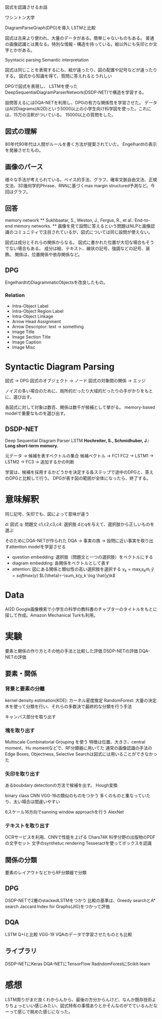 図式を認識させるお話

ワシントン大学

DiagramParseGraph(DPG)を導入
LSTMと比較

図式は古来より使われ、大量のデータがある。簡単じゃないものもある。
普通の画像認識とは異なる。特別な情報・構造を持っている。絵以外にも矢印とか文字とかがある。

Syyntacic parsing
Semantic interpretation

図式は同じことを表現するにも、絵が違ったり、図の配置や記号などが違ったりする。
図式から知識を得て、質問に答えれるとうれしい

DPGで図式を表現し、
LSTMを使ったDeepSequentialDiagramParserNetwork(DSDP-NET)で構造を学習する。

設問答えるにはDQA-NETを利用し、DPGの有力な関係性を学習させた。
データはAI2Diagrams(AI2D)という5000以上の小学生向け科学図を使った。これには、15万の注釈がついている。
15000以上の質問をした。

## 図式の理解
80年代90年代は人間がルールを書く方法が提案されていた。
Engelhardtの表示を発展させたもの。
## 画像のパース
様々な手法が考えられている。ベイス的手法、グラフ、確率文脈自由文法、正規文法、3D幾何学的Phrase、RNNに基づくmax margin structured予測など。今回はグラフ。
## 回答
memory network
** Sukhbaatar, S., Weston, J., Fergus, R., et al.: End-to-end memory networks. **
画像を見て設問に答えるという問題はNLPと画像認識のコミュニティで注目されているが、図式については同じ設問が使えない。

図式は成分とそれらの関係からなる。
図式に書かれた位置が大切な場合もそうでない場合もある。
成分は絵、テキスト、線状の記号、強調などの記号、装飾。
関係は、位置関係や依存関係など。

## DPG
EngelhardtのDiagrammaticObjectsを改良したもの。

### Relation
* Intra-Object Label
* Intra-Object Region Label
* Intra-Object Linkage
* Arrow Head Assignment
* Arrow Descriptor: text -> something
* Image Title
* Image Section Title
* Image Caption
* Image Misc

# Syntactic Diagram Parsing
図式 -> DPG
図式のオブジェクト -> ノード
図式の対象間の関係 -> エッジ

ノイズの多い場合のために、局所的だったり大域的だったりの手がかりをもとに、選び出す。

各図式に対して対象は数百、関係は数千が候補として挙がる。
memory-based modelで重要なものを選び出す。

## DSDP-NET
Deep Sequential Diagram Parser
LSTM **Hochreiter, S., Schmidhuber, J.: Long short-term memory.**

元データ -> 候補を表すベクトルの集合
候補ベクトル -> FC1 FC2 -> LSTM1 -> LSTM2 -> FC3 -> 追加するかの判断

学習は、候補を採用するかどうかを決定する各ステップで途中のDPGと、答えのDPGと比較して行う。
DPGが表す図の範囲が全体になったら、終了する。

# 意味解釈
同じ記号、矢印でも、図によって意味が違う

d: 図式
q: 問題文
c1,c2,c3,c4: 選択肢
dとqを与えて、選択肢から正しいものを選ぶ

そのためにDQA-NETが作られた
DQA -> 事実の族 -> 設問に近い事実を取り出すattention modelを学習させる
* question embedding: 選択肢（問題文と一つの選択肢）をベクトルにする
* diagram embedding: 各関係をベクトルとして表す
* attention: 図にある関係と類似性の高い選択肢を選択する
$\gamma_k=\max_i{s_k\dot m_i}$
$\hat{y}=softmax(\gamma)$
$L(\theta)=-\sum_k{y_k \log \hat{y}_k$_
# Data
AI2D
Google画像検索で小学生の科学の教科書のチャプターのタイトルをもとに探して作成。Amazon Mechanical Turkも利用。

# 実験
要素と関係の作り方とその他の手法と比較した評価
DSDP-NETの評価
DQA-NETの評価


## 要素・関係
### 背景と要素の分離
kernel density estimation(KDE): カーネル密度推定
RandomForest: 大量の決定木を使って分類を行い、それらの多数決で最終的な分類を行う手法

キャンバス部分を取り出す

### 塊を取り出す
Multiscale Combinatorial Grouping を使う
特徴は位置、大きさ、central moment、Hu momentなどで、RF分類器に用いてた
通常の画像認識の手法のEdge Boxes, Objectness, Selective Searchは図式には用いることができなかった

### 矢印を取り出す
あるboubdary detectionの方法で候補を出す。
Hough変換

binary class CNN
VGG-16の類似のものをつかう
多くのものと重なっていたり、太い場合は間違いやすい

6スケール16方向でsanning window approachを行う
AlexNet

### テキストを取り出す
OCRサービスを利用、CNNで性能を上げる
Chars74K
科学分野の出版物のPDFの文字セット
文字のsynthetuc rendering
Tesseractを使ってボックスを認識

## 関係の分類
要素のレイアウトなどからRF分類器で分類

## DPG
DSDP-NETで2層のstackedLSTMをつかう
比較の基準は、Greedy searchとA\* search
Jaccard Index for Graphs(JIG)をつかって評価

## DQA
LSTM Q+Iと比較
VGG-19
VQAのデータで学習させたものとも比較

## ライブラリ
DSDP-NETにKeras
DQA-NETにTensorFlow
RadndomForestにScikit-learn

# 感想
LSTM周りがまだ良くわからんから、最後の方分からんけど、なんか既存技術よりちょっといい感じみたい、図式特有の事情ありとかそんなのがでているんだなーって感じで眺めた感じになった。
